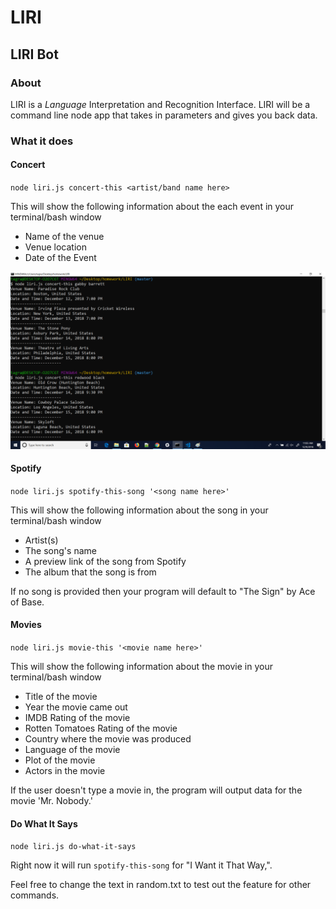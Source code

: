 # LIRI
## LIRI Bot

### About
LIRI is a *Language* Interpretation and Recognition Interface. LIRI will be a command line node app that takes in parameters and gives you back data.

### What it does

#### Concert

`node liri.js concert-this <artist/band name here>`

This will show the following information about the each event in your terminal/bash window
* Name of the venue
* Venue location
* Date of the Event

![Image of concert](./images/concert.png)

#### Spotify

`node liri.js spotify-this-song '<song name here>'`

This will show the following information about the song in your terminal/bash window
* Artist(s)
* The song's name
* A preview link of the song from Spotify
* The album that the song is from

If no song is provided then your program will default to "The Sign" by Ace of Base.

#### Movies

`node liri.js movie-this '<movie name here>'`

This will show the following information about the movie in your terminal/bash window
* Title of the movie
* Year the movie came out
* IMDB Rating of the movie
* Rotten Tomatoes Rating of the movie
* Country where the movie was produced
* Language of the movie
* Plot of the movie
* Actors in the movie

If the user doesn't type a movie in, the program will output data for the movie 'Mr. Nobody.'

#### Do What It Says

`node liri.js do-what-it-says`

Right now it will run `spotify-this-song` for "I Want it That Way,".

Feel free to change the text in random.txt to test out the feature for other commands.